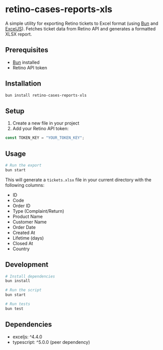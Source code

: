# retino-cases-reports-xls

A simple utility for exporting Retino tickets to Excel format (using [Bun](https://bun.sh) and [ExcelJS](https://github.com/exceljs/exceljs)). Fetches ticket data from Retino API and generates a formatted XLSX report.

## Prerequisites

- [Bun](https://bun.sh) installed
- Retino API token

## Installation

```bash
bun install retino-cases-reports-xls
```

## Setup

1. Create a new file in your project
2. Add your Retino API token:

```typescript
const TOKEN_KEY = "YOUR_TOKEN_KEY";
```

## Usage

```bash
# Run the export
bun start
```

This will generate a `tickets.xlsx` file in your current directory with the following columns:

- ID
- Code
- Order ID
- Type (Complaint/Return)
- Product Name
- Customer Name
- Order Date
- Created At
- Lifetime (days)
- Closed At
- Country

## Development

```bash
# Install dependencies
bun install

# Run the script
bun start

# Run tests
bun test
```

## Dependencies

- exceljs: ^4.4.0
- typescript: ^5.0.0 (peer dependency)

